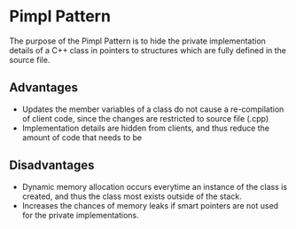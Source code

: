 # Pimpl Pattern

The purpose of the Pimpl Pattern is to hide the private implementation
details of a C++ class in pointers to structures which are fully defined in the source file.

## Advantages

- Updates the member variables of a class do not cause a re-compilation of client code, since the changes
are restricted to source file (.cpp)
- Implementation details are hidden from clients, and thus reduce the amount of code that needs
  to be

## Disadvantages
- Dynamic memory allocation occurs everytime an instance of the class is created, and thus
the class most exists outside of the stack.
- Increases the chances of memory leaks if smart pointers are not used for the private implementations.
